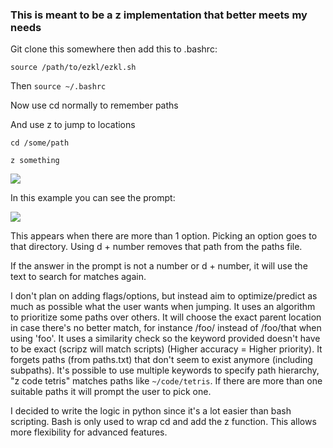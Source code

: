 ### This is meant to be a z implementation that better meets my needs

Git clone this somewhere then add this to .bashrc:

```
source /path/to/ezkl/ezkl.sh
```

Then `source ~/.bashrc`

Now use cd normally to remember paths

And use z to jump to locations

`cd /some/path`

`z something`

![](https://i.imgur.com/fb0YCxH.jpg)

In this example you can see the prompt:

![](https://i.imgur.com/He8B4cM.jpg)

This appears when there are more than 1 option. Picking an option goes to that directory. Using d + number removes that path from the paths file.

If the answer in the prompt is not a number or d + number, it will use the  text to search for matches again.

I don't plan on adding flags/options, but instead aim to optimize/predict as much as possible what the user wants when jumping. It uses an algorithm to prioritize some paths over others. It will choose the exact parent location in case there's no better match, for instance /foo/ instead of /foo/that when using 'foo'. It uses a similarity check so the keyword provided doesn't have to be exact (scripz will match scripts) (Higher accuracy = Higher priority). It forgets paths (from paths.txt) that don't seem to exist anymore (including subpaths). It's possible to use multiple keywords to specify path hierarchy, "z code tetris" matches paths like `~/code/tetris`. If there are more than one suitable paths it will prompt the user to pick one.

I decided to write the logic in python since it's a lot easier than bash scripting. Bash is only used to wrap cd and add the z function. This allows more flexibility for advanced features.